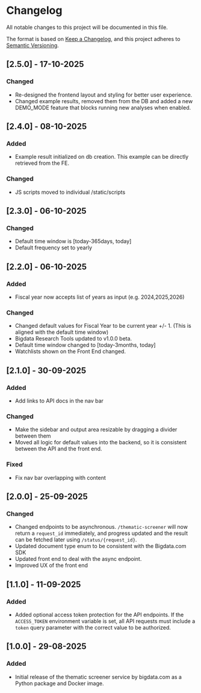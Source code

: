 # Changelog

All notable changes to this project will be documented in this file.

The format is based on [Keep a Changelog](https://keepachangelog.com/en/1.1.0/),
and this project adheres to [Semantic Versioning](https://semver.org/spec/v2.0.0.html).

## [2.5.0] - 17-10-2025

### Changed
- Re-designed the frontend layout and styling for better user experience.
- Changed example results, removed them from the DB and added a new DEMO_MODE feature that blocks running new analyses when enabled.

## [2.4.0] - 08-10-2025

### Added
- Example result initialized on db creation. This example can be directly retrieved from the FE.

### Changed
- JS scripts moved to individual /static/scripts

## [2.3.0] - 06-10-2025

### Changed
- Default time window is [today-365days, today]
- Default frequency set to yearly

## [2.2.0] - 06-10-2025

### Added
- Fiscal year now accepts list of years as input (e.g. 2024,2025,2026)

### Changed
- Changed default values for Fiscal Year to be current year +/- 1. (This is aligned with the default time window)
- Bigdata Research Tools updated to v1.0.0 beta. 
- Default time window changed to [today-3months, today]
- Watchlists shown on the Front End changed.

## [2.1.0] - 30-09-2025

### Added
- Add links to API docs in the nav bar

### Changed
- Make the sidebar and output area resizable by dragging a divider between them
- Moved all logic for default values into the backend, so it is consistent between the API and the front end.

### Fixed
- Fix nav bar overlapping with content

## [2.0.0] - 25-09-2025

### Changed
- Changed endpoints to be asynchronous. `/thematic-screener` will now return a `request_id` immediately, and progress updated and the result can be fetched later using `/status/{request_id}`.
- Updated document type enum to be consistent with the Bigdata.com SDK
- Updated front end to deal with the async endpoint.
- Improved UX of the front end

## [1.1.0] - 11-09-2025

### Added
- Added optional access token protection for the API endpoints. If the `ACCESS_TOKEN` environment variable is set, all API requests must include a `token` query parameter with the correct value to be authorized.


## [1.0.0] - 29-08-2025

### Added
- Initial release of the thematic screener service by bigdata.com as a Python package and Docker image.
